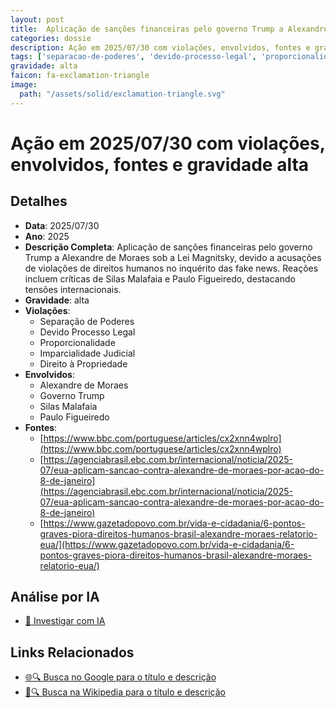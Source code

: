 ```yaml
---
layout: post
title:  Aplicação de sanções financeiras pelo governo Trump a Alexandre de Moraes, em contexto de acusações de violações de direitos humanos relacionadas ao inquérito das fake news; reação inclui críticas de Malafaia e Figueiredo
categories: dossie
description: Ação em 2025/07/30 com violações, envolvidos, fontes e gravidade alta
tags: ['separacao-de-poderes', 'devido-processo-legal', 'proporcionalidade', 'imparcialidade', 'direito-a-propriedade', 'alexandre-de-moraes', 'governo-trump', 'silas-malafaia', 'paulo-figueiredo', 'gravidade-alta']
gravidade: alta
faicon: fa-exclamation-triangle
image:
  path: "/assets/solid/exclamation-triangle.svg"
---
```


# Ação em 2025/07/30 com violações, envolvidos, fontes e gravidade alta

## Detalhes
- **Data**: 2025/07/30
- **Ano**: 2025
- **Descrição Completa**: Aplicação de sanções financeiras pelo governo Trump a Alexandre de Moraes sob a Lei Magnitsky, devido a acusações de violações de direitos humanos no inquérito das fake news. Reações incluem críticas de Silas Malafaia e Paulo Figueiredo, destacando tensões internacionais.
- **Gravidade**: alta <i class="fas fa-exclamation-triangle fa-2x"></i>
- **Violações**:
  - Separação de Poderes
  - Devido Processo Legal
  - Proporcionalidade
  - Imparcialidade Judicial
  - Direito à Propriedade
- **Envolvidos**:
  - Alexandre de Moraes
  - Governo Trump
  - Silas Malafaia
  - Paulo Figueiredo
- **Fontes**:
  - [https://www.bbc.com/portuguese/articles/cx2xnn4wplro](https://www.bbc.com/portuguese/articles/cx2xnn4wplro)
  - [https://agenciabrasil.ebc.com.br/internacional/noticia/2025-07/eua-aplicam-sancao-contra-alexandre-de-moraes-por-acao-do-8-de-janeiro](https://agenciabrasil.ebc.com.br/internacional/noticia/2025-07/eua-aplicam-sancao-contra-alexandre-de-moraes-por-acao-do-8-de-janeiro)
  - [https://www.gazetadopovo.com.br/vida-e-cidadania/6-pontos-graves-piora-direitos-humanos-brasil-alexandre-moraes-relatorio-eua/](https://www.gazetadopovo.com.br/vida-e-cidadania/6-pontos-graves-piora-direitos-humanos-brasil-alexandre-moraes-relatorio-eua/)

## Análise por IA
- [🤖 Investigar com IA](https://www.perplexity.ai/search?q=%22Alexandre%20de%20Moraes%22%20Aplica%C3%A7%C3%A3o%20de%20san%C3%A7%C3%B5es%20financeiras%20pelo%20governo%20Trump%20a%20Alexandre%20de%20Moraes%2C%20em%20contexto%20de%20acusa%C3%A7%C3%B5es%20de%20viola%C3%A7%C3%B5es%20de%20direitos%20humanos%20relacionadas%20ao%20inqu%C3%A9rito%20das%20fake%20news%3B%20rea%C3%A7%C3%A3o%20inclui%20cr%C3%ADticas%20de%20Malafaia%20e%20Figueiredo%20Aplica%C3%A7%C3%A3o%20de%20san%C3%A7%C3%B5es%20financeiras%20pelo%20governo%20Trump%20a%20Alexandre%20de%20Moraes%20sob%20a%20Lei%20Magnitsky%2C%20devido%20a%20acusa%C3%A7%C3%B5es%20de%20viola%C3%A7%C3%B5es%20de%20direitos%20humanos%20no%20inqu%C3%A9rito%20das%20fake%20news.%20Rea%C3%A7%C3%B5es%20incluem%20cr%C3%ADticas%20de%20Silas%20Malafaia%20e%20Paulo%20Figueiredo%2C%20destacando%20tens%C3%B5es%20internacionais.%20Separa%C3%A7%C3%A3o%20de%20Poderes%20Devido%20Processo%20Legal%20Proporcionalidade%20Imparcialidade%20Judicial%20Direito%20%C3%A0%20Propriedade%202025%20gravidade%20alta)

## Links Relacionados
- [🌐🔍 Busca no Google para o título e descrição](https://www.google.com/search?q=%22Alexandre%20de%20Moraes%22%20Aplica%C3%A7%C3%A3o%20de%20san%C3%A7%C3%B5es%20financeiras%20pelo%20governo%20Trump%20a%20Alexandre%20de%20Moraes%2C%20em%20contexto%20de%20acusa%C3%A7%C3%B5es%20de%20viola%C3%A7%C3%B5es%20de%20direitos%20humanos%20relacionadas%20ao%20inqu%C3%A9rito%20das%20fake%20news%3B%20rea%C3%A7%C3%A3o%20inclui%20cr%C3%ADticas%20de%20Malafaia%20e%20Figueiredo%20Aplica%C3%A7%C3%A3o%20de%20san%C3%A7%C3%B5es%20financeiras%20pelo%20governo%20Trump%20a%20Alexandre%20de%20Moraes%20sob%20a%20Lei%20Magnitsky%2C%20devido%20a%20acusa%C3%A7%C3%B5es%20de%20viola%C3%A7%C3%B5es%20de%20direitos%20humanos%20no%20inqu%C3%A9rito%20das%20fake%20news.%20Rea%C3%A7%C3%B5es%20incluem%20cr%C3%ADticas%20de%20Silas%20Malafaia%20e%20Paulo%20Figueiredo%2C%20destacando%20tens%C3%B5es%20internacionais.%20Separa%C3%A7%C3%A3o%20de%20Poderes%20Devido%20Processo%20Legal%20Proporcionalidade%20Imparcialidade%20Judicial%20Direito%20%C3%A0%20Propriedade%202025%20gravidade%20alta)
- [📖🔍 Busca na Wikipedia para o título e descrição](https://pt.wikipedia.org/w/index.php?search=%22Alexandre%20de%20Moraes%22%20Aplica%C3%A7%C3%A3o%20de%20san%C3%A7%C3%B5es%20financeiras%20pelo%20governo%20Trump%20a%20Alexandre%20de%20Moraes%2C%20em%20contexto%20de%20acusa%C3%A7%C3%B5es%20de%20viola%C3%A7%C3%B5es%20de%20direitos%20humanos%20relacionadas%20ao%20inqu%C3%A9rito%20das%20fake%20news%3B%20rea%C3%A7%C3%A3o%20inclui%20cr%C3%ADticas%20de%20Malafaia%20e%20Figueiredo%20Aplica%C3%A7%C3%A3o%20de%20san%C3%A7%C3%B5es%20financeiras%20pelo%20governo%20Trump%20a%20Alexandre%20de%20Moraes%20sob%20a%20Lei%20Magnitsky%2C%20devido%20a%20acusa%C3%A7%C3%B5es%20de%20viola%C3%A7%C3%B5es%20de%20direitos%20humanos%20no%20inqu%C3%A9rito%20das%20fake%20news.%20Rea%C3%A7%C3%B5es%20incluem%20cr%C3%ADticas%20de%20Silas%20Malafaia%20e%20Paulo%20Figueiredo%2C%20destacando%20tens%C3%B5es%20internacionais.%20Separa%C3%A7%C3%A3o%20de%20Poderes%20Devido%20Processo%20Legal%20Proporcionalidade%20Imparcialidade%20Judicial%20Direito%20%C3%A0%20Propriedade%202025%20gravidade%20alta)

